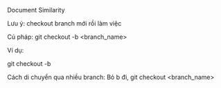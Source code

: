 Document Similarity

Lưu ý: checkout branch mới rồi làm việc

Cú pháp: git checkout -b <branch_name>

Ví dụ:

git checkout -b <Ngoc>
  
Cách di chuyển qua nhiều branch: Bỏ b đi, git checkout <branch_name>

